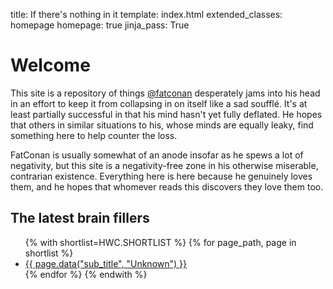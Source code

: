 title: If there's nothing in it
template: index.html
extended_classes: homepage
homepage: true
jinja_pass: True

# Welcome

This site is a repository of things [@fatconan](https://mastodon.scot/@fatconan) desperately jams into his head in an effort to
keep it from collapsing in on itself like a sad soufflé. It's at least partially successful in that his mind hasn't yet 
fully deflated. He hopes that others in similar situations to his, whose minds are equally leaky, find something here to 
help counter the loss.

FatConan is usually somewhat of an anode insofar as he spews a lot of negativity, but this site is a negativity-free zone
in his otherwise miserable, contrarian existence. Everything here is here because he genuinely loves them, and he hopes that
whomever reads this discovers they love them too. 

## The latest brain fillers
<nav class="inline">
    <ul>
    {% with shortlist=HWC.SHORTLIST %}
        {% for page_path, page in shortlist %}
            <li><a href="{{ page.target_url }}">{{ page.data("sub_title", "Unknown") }}</a></li>
        {% endfor %}
    {% endwith %}
    </ul>
</nav>
